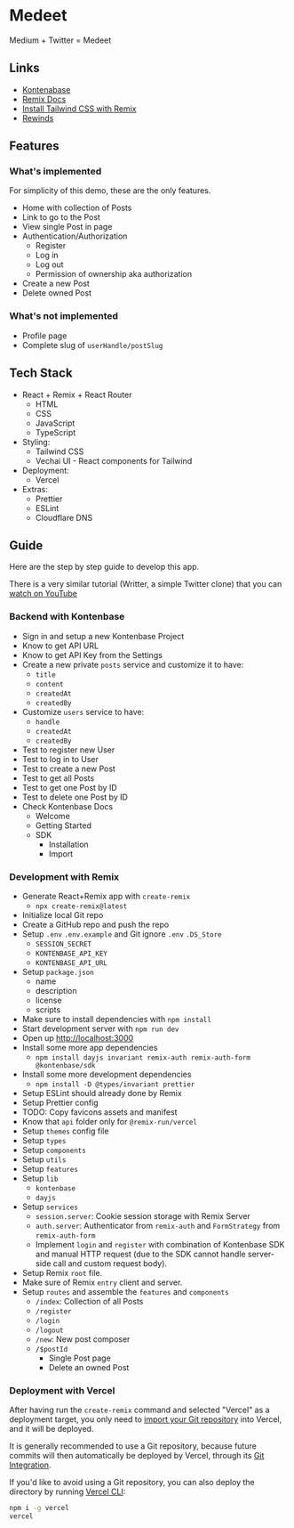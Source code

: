 # Medeet

Medium + Twitter = Medeet

## Links

- [Kontenabase](https://kontenbase.com)
- [Remix Docs](https://remix.run/docs)
- [Install Tailwind CSS with Remix](https://tailwindcss.com/docs/guides/remix)
- [Rewinds](https://rewinds.mhaidarhanif.com)

## Features

### What's implemented

For simplicity of this demo, these are the only features.

- Home with collection of Posts
- Link to go to the Post
- View single Post in page
- Authentication/Authorization
  - Register
  - Log in
  - Log out
  - Permission of ownership aka authorization
- Create a new Post
- Delete owned Post

### What's not implemented

- Profile page
- Complete slug of `userHandle/postSlug`

## Tech Stack

- React + Remix + React Router
  - HTML
  - CSS
  - JavaScript
  - TypeScript
- Styling:
  - Tailwind CSS
  - Vechai UI - React components for Tailwind
- Deployment:
  - Vercel
- Extras:
  - Prettier
  - ESLint
  - Cloudflare DNS

## Guide

Here are the step by step guide to develop this app.

There is a very similar tutorial (Writter, a simple Twitter clone) that you can [watch on YouTube](https://youtu.be/_aYuP92rOAk)

### Backend with Kontenbase

- Sign in and setup a new Kontenbase Project
- Know to get API URL
- Know to get API Key from the Settings
- Create a new private `posts` service and customize it to have:
  - `title`
  - `content`
  - `createdAt`
  - `createdBy`
- Customize `users` service to have:
  - `handle`
  - `createdAt`
  - `createdBy`
- Test to register new User
- Test to log in to User
- Test to create a new Post
- Test to get all Posts
- Test to get one Post by ID
- Test to delete one Post by ID
- Check Kontenbase Docs
  - Welcome
  - Getting Started
  - SDK
    - Installation
    - Import

### Development with Remix

- Generate React+Remix app with `create-remix`
  - `npx create-remix@latest`
- Initialize local Git repo
- Create a GitHub repo and push the repo
- Setup `.env` `.env.example` and Git ignore `.env` `.DS_Store`
  - `SESSION_SECRET`
  - `KONTENBASE_API_KEY`
  - `KONTENBASE_API_URL`
- Setup `package.json`
  - name
  - description
  - license
  - scripts
- Make sure to install dependencies with `npm install`
- Start development server with `npm run dev`
- Open up [http://localhost:3000](http://localhost:3000)
- Install some more app dependencies
  - `npm install dayjs invariant remix-auth remix-auth-form @kontenbase/sdk`
- Install some more development dependencies
  - `npm install -D @types/invariant prettier`
- Setup ESLint should already done by Remix
- Setup Prettier config
- TODO: Copy favicons assets and manifest
- Know that `api` folder only for `@remix-run/vercel`
- Setup `themes` config file
- Setup `types`
- Setup `components`
- Setup `utils`
- Setup `features`
- Setup `lib`
  - `kontenbase`
  - `dayjs`
- Setup `services`
  - `session.server`: Cookie session storage with Remix Server
  - `auth.server`: Authenticator from `remix-auth` and `FormStrategy` from `remix-auth-form`
  - Implement `login` and `register` with combination of Kontenbase SDK and manual HTTP request (due to the SDK cannot handle server-side call and custom request body).
- Setup Remix `root` file.
- Make sure of Remix `entry` client and server.
- Setup `routes` and assemble the `features` and `components`
  - `/index`: Collection of all Posts
  - `/register`
  - `/login`
  - `/logout`
  - `/new`: New post composer
  - `/$postId`
    - Single Post page
    - Delete an owned Post

### Deployment with Vercel

After having run the `create-remix` command and selected "Vercel" as a deployment target, you only need to [import your Git repository](https://vercel.com/new) into Vercel, and it will be deployed.

It is generally recommended to use a Git repository, because future commits will then automatically be deployed by Vercel, through its [Git Integration](https://vercel.com/docs/concepts/git).

If you'd like to avoid using a Git repository, you can also deploy the directory by running [Vercel CLI](https://vercel.com/cli):

```sh
npm i -g vercel
vercel
```
